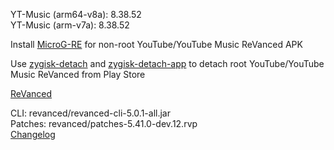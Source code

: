 YT-Music (arm64-v8a): 8.38.52  
YT-Music (arm-v7a): 8.38.52  

Install [MicroG-RE](https://github.com/WSTxda/MicroG-RE/releases) for non-root YouTube/YouTube Music ReVanced APK  

Use [zygisk-detach](https://github.com/j-hc/zygisk-detach) and [zygisk-detach-app](https://github.com/j-hc/zygisk-detach-app/releases) to detach root YouTube/YouTube Music ReVanced from Play Store  

[ReVanced](https://github.com/IGOR3K99/ReVanced)
  
CLI: revanced/revanced-cli-5.0.1-all.jar  
Patches: revanced/patches-5.41.0-dev.12.rvp  
[Changelog](https://github.com/revanced/revanced-patches/releases/tag/v5.41.0-dev.12)  
